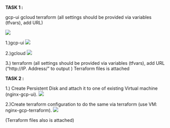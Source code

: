 <b>TASK 1 :</b>

gcp-ui
gcloud 
terraform (all settings should be provided via variables (tfvars), add URL) 

![](https://github.com/MNT-Lab/google-cloud-module/blob/abrytsikava/day2/Git_img/1.png)

1.)gcp-ui
![](https://github.com/MNT-Lab/google-cloud-module/blob/abrytsikava/day2/Git_img/2.png)

2.)gcloud
![](https://github.com/MNT-Lab/google-cloud-module/blob/abrytsikava/day2/Git_img/3.png)

3.) terraform (all settings should be provided via variables (tfvars), add URL (“http://IP. Address/” to output )
Terraform files is attached 

<b>TASK 2 :</b>

1.) Create Persistent Disk and attach it to one of existing Virtual machine (nginx-gcp-ui). 
![](https://github.com/MNT-Lab/google-cloud-module/blob/abrytsikava/day2/Git_img/4.png)

2.)Create terraform configuration to do the same via terraform (use VM: nginx-gcp-terraform). 
![](https://github.com/MNT-Lab/google-cloud-module/blob/abrytsikava/day2/Git_img/5.png)

(Terraform files  also is attached) 
